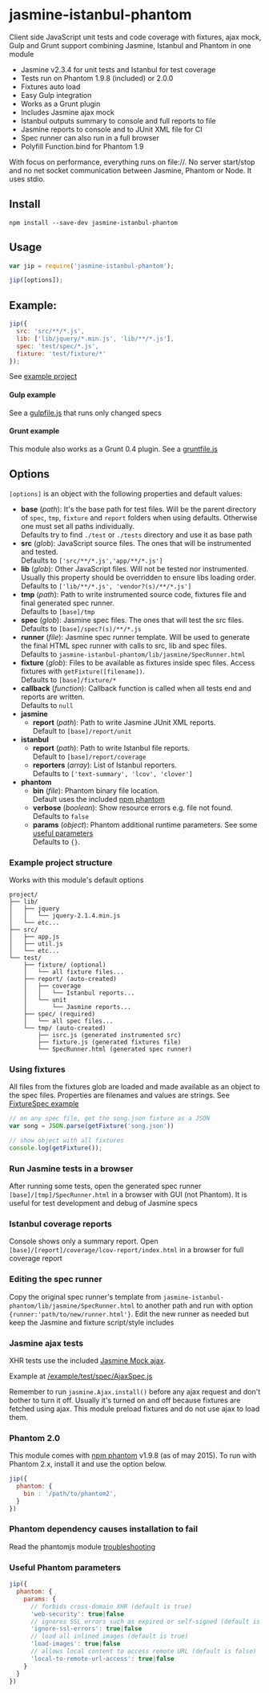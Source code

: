 ﻿# jasmine-istanbul-phantom

Client side JavaScript unit tests and code coverage with fixtures, ajax mock,
Gulp and Grunt support combining Jasmine, Istanbul and Phantom in one module

- Jasmine v2.3.4 for unit tests and Istanbul for test coverage
- Tests run on Phantom 1.9.8 (included) or 2.0.0
- Fixtures auto load
- Easy Gulp integration
- Works as a Grunt plugin
- Includes Jasmine ajax mock
- Istanbul outputs summary to console and full reports to file
- Jasmine reports to console and to JUnit XML file for CI
- Spec runner can also run in a full browser
- Polyfill Function.bind for Phantom 1.9

With focus on performance, everything runs on file://. No server start/stop
and no net socket communication between Jasmine, Phantom or Node. It uses stdio.

## Install

    npm install --save-dev jasmine-istanbul-phantom

## Usage

```js
var jip = require('jasmine-istanbul-phantom');

jip([options]);
```

## Example:
```js
jip({
  src: 'src/**/*.js',
  lib: ['lib/jquery/*.min.js', 'lib/**/*.js'],
  spec: 'test/spec/*.js',
  fixture: 'test/fixture/*'
});
```
See [example project](https://github.com/fermads/jasmine-istanbul-phantom/tree/master/example)

#### Gulp example
See a [gulpfile.js](https://github.com/fermads/jasmine-istanbul-phantom/blob/master/example/gulpfile.js)
that runs only changed specs

#### Grunt example
This module also works as a Grunt 0.4 plugin.
See a [gruntfile.js](https://github.com/fermads/jasmine-istanbul-phantom/blob/master/example/gruntfile.js)

## Options
`[options]` is an object with the following properties and default values:

- **base** (_path_): It's the base path for test files. Will be the parent
  directory of `spec`, `tmp`, `fixture` and `report` folders when using
  defaults. Otherwise one must set all paths individually.<br>Defaults try to
  find `./test` or `./tests` directory and use it as base path
- **src** (_glob_): JavaScript source files. The ones that will be instrumented
  and tested.<br>Defaults to `['src/**/*.js','app/**/*.js']`
- **lib** (_glob_): Other JavaScript files. Will not be tested nor instrumented.
  Usually this property should be overridden to ensure libs loading order.<br>
  Defaults to `['lib/**/*.js', 'vendor?(s)/**/*.js']`
- **tmp** (_path_): Path to write instrumented source code, fixtures file and
  final generated spec runner.<br>Defaults to `[base]/tmp`
- **spec** (_glob_): Jasmine spec files. The ones that will test the src files.
  <br>Defaults to `[base]/spec?(s)/**/*.js`
- **runner** (_file_): Jasmine spec runner template. Will be used to generate
  the final HTML spec runner with calls to src, lib and spec files.<br>
  Defaults to `jasmine-istanbul-phantom/lib/jasmine/SpecRunner.html`
- **fixture** (_glob_): Files to be available as fixtures inside spec files.
  Access fixtures with `getFixture([filename])`.<br>Defaults to
  `[base]/fixture/*`
- **callback** (_function_): Callback function is called when all tests end and
  reports are written.<br>Defaults to `null`
- **jasmine**
  - **report** (_path_): Path to write Jasmine JUnit XML reports.<br>Default to
  `[base]/report/unit`
- **istanbul**
  - **report** (_path_): Path to write Istanbul file reports.<br>Default to
    `[base]/report/coverage`
  - **reporters** (_array_): List of Istanbul reporters.<br>Defaults to
    `['text-summary', 'lcov', 'clover']`
- **phantom**
  - **bin** (_file_): Phantom binary file location.<br>Default uses the included
    [npm phantom](https://www.npmjs.com/package/phantomjs)
  - **verbose** (_boolean_): Show resource errors e.g. file not found.<br>
    Defaults to `false`
  - **params** (_object_): Phantom additional runtime parameters. See some
    [useful parameters](#useful-phantom-parameters)<br>Defaults to `{}`.

### Example project structure
Works with this module's default options
```
project/
├── lib/
│   ├── jquery
│   │   └── jquery-2.1.4.min.js
│   └── etc...
├── src/
│   ├── app.js
│   ├── util.js
│   └── etc...
└── test/
    ├── fixture/ (optional)
    │   └── all fixture files...
    ├── report/ (auto-created)
    │   ├── coverage
    │   │   └── Istanbul reports...
    │   └── unit
    │       └── Jasmine reports...
    ├── spec/ (required)
    │   └── all spec files...
    └── tmp/ (auto-created)
        ├── isrc.js (generated instrumented src)
        ├── fixture.js (generated fixtures file)
        └── SpecRunner.html (generated spec runner)
```

### Using fixtures
All files from the fixtures glob are loaded and made available as an object to
the spec files. Properties are filenames and values are strings. See
[FixtureSpec example](https://github.com/fermads/jasmine-istanbul-phantom/blob/master/example/test/spec/FixtureSpec.js)

```js
// on any spec file, get the song.json fixture as a JSON
var song = JSON.parse(getFixture('song.json'))
```

```js
// show object with all fixtures
console.log(getFixture());
```

### Run Jasmine tests in a browser
After running some tests, open the generated spec runner
`[base]/[tmp]/SpecRunner.html` in a browser with GUI (not Phantom).
It is useful for test development and debug of Jasmine specs

### Istanbul coverage reports
Console shows only a summary report. Open
`[base]/[report]/coverage/lcov-report/index.html` in a browser for
full coverage report

### Editing the spec runner
Copy the original spec runner's template from
`jasmine-istanbul-phantom/lib/jasmine/SpecRunner.html`
to another path and run with option `{runner:'path/to/new/runner.html'}`.
Edit the new runner as needed but keep the Jasmine and fixture script/style
includes

### Jasmine ajax tests
XHR tests use the included
[Jasmine Mock ajax](https://github.com/jasmine/jasmine-ajax).

Example at
[/example/test/spec/AjaxSpec.js](https://github.com/fermads/jasmine-istanbul-phantom/tree/master/example/test/spec/AjaxSpec.js)

Remember to run ```jasmine.Ajax.install()``` before any ajax request and
don't bother to turn it off. Usually it's turned on and off because fixtures are
fetched using ajax. This module preload fixtures and do not use ajax
to load them.

### Phantom 2.0
This module comes with [npm phantom](https://www.npmjs.com/package/phantomjs)
v1.9.8 (as of may 2015). To run with Phantom 2.x, install it and use the option
below.
```js
jip({
  phantom: {
    bin : '/path/to/phantom2',
  }
})
```

### Phantom dependency causes installation to fail
Read the phantomjs module [troubleshooting](https://www.npmjs.com/package/phantomjs#troubleshooting)

### Useful Phantom parameters
```js
jip({
  phantom: {
    params: {
      // forbids cross-domain XHR (default is true)
      'web-security': true|false
      // ignores SSL errors such as expired or self-signed (default is false)
      'ignore-ssl-errors': true|false
      // load all inlined images (default is true)
      'load-images': true|false
      // allows local content to access remote URL (default is false)
      'local-to-remote-url-access': true|false
    }
  }
})
```

<!--
## To-do
- make writeFixtures and writeRunner async with mkdirp
- istanbul thresholds support
- **clear** (_boolean_): Remove all tmp files at the end (instrumented
  code, generated spec runner, etc). Defaults to false
- run ajaxInstall on init?
- option to run with webserver instead of file://
- add option for Phantom's viewportSize
- show istanbul results inside of jasmine spec runner (browser); or a link
-->

